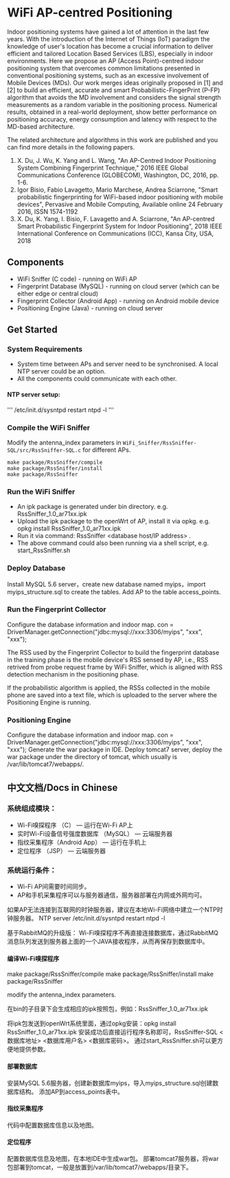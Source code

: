 # WiFi AP-centred Positioning
Indoor positioning systems have gained a lot of attention in the last few years. With the introduction of the Internet of Things (IoT) paradigm the knowledge of user's location has become a crucial information to deliver efficient and tailored Location Based Services (LBS), especially in indoor environments. Here we propose an AP (Access Point)-centred indoor positioning system that overcomes common limitations presented in conventional positioning systems, such as an excessive involvement of Mobile Devices (MDs). Our work merges ideas originally proposed in [1] and [2] to build an efficient, accurate and smart Probabilistic-FingerPrint (P-FP) algorithm that avoids the MD involvement and considers the signal strength measurements as a random variable in the positioning process. Numerical results, obtained in a real-world deployment, show better performance on positioning accuracy, energy consumption and latency with respect to the MD-based architecture.

The related architecture and algorithms in this work are published and you can find more details in the following papers.
1. X. Du, J. Wu, K. Yang and L. Wang, "An AP-Centred Indoor Positioning System Combining Fingerprint Technique," 2016 IEEE Global Communications Conference (GLOBECOM), Washington, DC, 2016, pp. 1-6.
2. Igor Bisio, Fabio Lavagetto, Mario Marchese, Andrea Sciarrone, "Smart probabilistic fingerprinting for WiFi-based indoor positioning with mobile devices", Pervasive and Mobile Computing, Available online 24 February 2016, ISSN 1574-1192
3. X. Du, K. Yang, I. Bisio, F. Lavagetto and A. Sciarrone, "An AP-centred Smart Probabilistic Fingerprint System for Indoor Positioning", 2018 IEEE International Conference on Communications (ICC), Kansa City, USA, 2018

## Components
* WiFi Sniffer (C code) - running on WiFi AP
* Fingerprint Database (MySQL) - running on cloud server (which can be either edge or central cloud)
* Fingerprint Collector (Android App) - running on Android mobile device
* Positioning Engine (Java) - running on cloud server

## Get Started
### System Requirements
- System time between APs and server need to be synchronised. A local NTP server could be an option.
- All the components could communicate with each other.

#### NTP server setup:
'''
/etc/init.d/sysntpd restart
ntpd -l
'''

### Compile the WiFi Sniffer
Modify the antenna_index parameters in `WiFi_Sniffer/RssSniffer-SQL/src/RssSniffer-SQL.c` for different APs.

    make package/RssSniffer/compile
    make package/RssSniffer/install
    make package/RssSniffer

### Run the WiFi Sniffer
- An ipk package is generated under bin directory. e.g. RssSniffer_1.0_ar71xx.ipk
- Upload the ipk package to the openWrt of AP, install it via opkg. e.g. opkg install RssSniffer_1.0_ar71xx.ipk
- Run it via command: RssSniffer <database host/IP address> <database username> <database password>.
- The above command could also been running via a shell script, e.g. start_RssSniffer.sh

### Deploy Database
Install MySQL 5.6 server，create new database named myips，import myips_structure.sql to create the tables.
Add AP to the table access_points.

### Run the Fingerprint Collector
Configure the database information and indoor map.
    con = DriverManager.getConnection("jdbc:mysql://xxx:3306/myips", "xxx", "xxx");

The RSS used by the Fingerprint Collector to build the fingerprint database in the training phase is the mobile device's RSS sensed by AP, i.e., RSS retrived from probe request frame by WiFi Sniffer, which is aligned with RSS detection mechanism in the positioning phase.

If the probabilistic algorithm is applied, the RSSs collected in the mobile phone are saved into a text file, which is uploaded to the server where the Positioning Engine is running.

### Positioning Engine
Configure the database information and indoor map.
    con = DriverManager.getConnection("jdbc:mysql://xxx:3306/myips", "xxx", "xxx");
Generate the war package in IDE.
Deploy tomcat7 server, deploy the war package under the directory of tomcat, which usually is /var/lib/tomcat7/webapps/.


## 中文文档/Docs in Chinese

### 系统组成模块：    
* Wi-Fi嗅探程序 （C） — 运行在Wi-Fi AP上
* 实时Wi-Fi设备信号强度数据库 （MySQL） — 云端服务器
* 指纹采集程序（Android App） — 运行在手机上
* 定位程序 （JSP） — 云端服务器

### 系统运行条件：
* Wi-Fi AP间需要时间同步。
* AP和手机采集程序可以与服务器通信，服务器部署在内网或外网均可。

如果AP无法连接到互联网的时钟服务器，建议在本地Wi-Fi网络中建立一个NTP时钟服务器。
NTP server
/etc/init.d/sysntpd restart
ntpd -l

基于RabbitMQ的升级版：
    Wi-Fi嗅探程序不再直接连接数据库，通过RabbitMQ消息队列发送到服务器上面的一个JAVA接收程序，从而再保存到数据库中。

#### 编译Wi-Fi嗅探程序
make package/RssSniffer/compile
make package/RssSniffer/install
make package/RssSniffer

modify the antenna_index parameters.

在bin的子目录下会生成相应的ipk按照包，例如：RssSniffer_1.0_ar71xx.ipk

将ipk包发送到openWrt系统里面，通过opkg安装：opkg install RssSniffer_1.0_ar71xx.ipk
安装成功后直接运行程序名称即可，RssSniffer-SQL <数据库地址> <数据库用户名> <数据库密码>。
通过start_RssSniffer.sh可以更方便地提供参数。

#### 部署数据库
安装MySQL 5.6服务器，创建新数据库myips，导入myips_structure.sql创建数据库结构。
添加AP到access_points表中。

#### 指纹采集程序
代码中配置数据库信息以及地图。

#### 定位程序
配置数据库信息及地图，在本地IDE中生成war包。
部署tomcat7服务器，将war包部署到tomcat，一般是放置到/var/lib/tomcat7/webapps/目录下。
